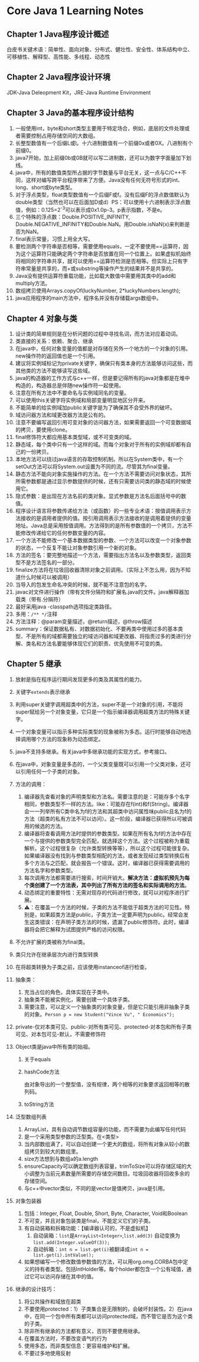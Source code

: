 # Core Java 1 Learning Notes

## Chapter 1 Java程序设计概述

白皮书关键术语：简单性、面向对象、分布式、健壮性、安全性、体系结构中立、可移植性、解释型、高性能、多线程、动态性

## Chapter 2 Java程序设计环境

JDK-Java Deleopment Kit，JRE-Java Runtime Environment

## Chapter 3 Java的基本程序设计结构

1. 一般使用int，byte和short类型主要用于特定场合，例如，底层的文件处理或者需要控制占用存储空间的大数组。
2. 长整型数值有一个后缀L或l。十六进制数值有一个前缀0x或者0X。八进制有个前缀0。
3. java7开始，加上前缀0b或0B就可以写二进制数，还可以为数字字面量加下划线。
4. java中，所有的数值类型所占据的字节数量与平台无关，这一点与C/C++不同，这样对编写跨平台程序带来了方便。Java没有任何无符号形式的int、long、short或byte类型。
5. 对于浮点类型，float类型数值有一个后缀F或f。没有后缀F的浮点数值默认为double类型（当然也可以在后面加D或d）PS：可以使用十六进制表示浮点数值，例如：0.125=2<sup>-3</sup>可以表示成0x1.0p-3。p表示指数，不是e。
6. 三个特殊的浮点数：Double.POSITIVE_INFINITY, Double.NEGATIVE_INFINITY和Double.NaN。用Double.isNaN(x)来判断是否为NaN。
7. final表示常量，习惯上用全大写。
8. 要检测两个字符串是否相等，需要使用equals，一定不要使用==运算符，因为这个运算符只能确定两个字符串是否放置在同一个位置上。如果虚拟机始终将相同的字符串共享，就可以使用==运算符检测是否相等。但实际上只有字符串常量是共享的，而+或substring等操作产生的结果并不是共享的。
9. Java没有提供运算符重载功能，比如载大数值中需要用其类中的add和multiply方法。
10. 数组拷贝使用Arrays.copyOf(luckyNumber, 2*luckyNumbers.length);
11. java应用程序的main方法中，程序名并没有存储载args数组中。

## Chapter 4 对象与类

1. 设计类的简单规则是在分析问题的过程中寻找名词，而方法对应着动词。
2. 类直接的关系：依赖、聚合、继承
3. 在java中，任何对象变量的值都是对存储在另外一个地方的一个对象的引用。new操作符的返回值也是一个引用。
4. 建议将实例域标记为private关键字，确保只有类本身的方法能够访问这些，而其他类的方法不能够读写这些域。
5. java的构造器的工作方式与c++一样，但是要记得所有的java对象都是在堆中构造的，构造器总是伴随new操作符一起使用。
6. 注意在所有方法中不要命名与实例域同名的变量。
7. 可以使用this关键字将实例域和局部变量明显地区分开来。
8. 不能简单的给实例域加public关键字是为了确保其不会受外界的破坏。
9. 域访问器方法和域更改器方法是公有的。
10. 注意不要编写返回引用可变对象的访问器方法，如果需要返回一个可变数据域的拷贝，要使用clone。
11. final修饰符大都应用基本类型域，或不可变类的域。
12. 静态域，每个类中只有一个这样的域。而每个对象对于所有的实例域却都有自己的一份拷贝。
13. 本地方法可以绕过java语言的存取控制机制。所以在System类中，有一个setOut方法可以将System.out设置为不同的流。尽管其为final变量。
14. 静态方法不能向对象实施操作的方法。在一个方法不需要访问对象状态，其所所需参数都是通过显示参数提供的时候，还有只需要访问类的静态域的时候使用它。
15. 隐式参数：是出现在方法名前的类对象。显式参数是方法名后面括号中的数值。
16. 程序设计语言将参数传递给方法（或函数）的一些专业术语：按值调用表示方法接收的是调用者提供的值。按引用调用表示方法接收的是调用着提供的变量地址。Java总是采用按值调用。方法得到的是所有参数值的一个拷贝，方法不能修改传递给它的任何参数变量的内容。
17. 一个方法不能修改一个基本数据类型的参数、一个方法可以改变一个对象参数的状态，一个反复不能让对象参数引用一个新的对象。
18. 方法的签名：要完整地描述一个方法，需要指出方法名以及参数类型，返回类型不是方法签名的一部分。
19. finalize方法将在垃圾回收器清除对象之前调用。（实际上不怎么用，因为不知道什么时候可以被调用）
20. 当导入的包发生命名冲突的时候，就不能不注意包的名字。
21. javac对文件进行操作（带有文件分隔符和扩展名.java的文件。java解释器加载类（带有.分隔符）
22. 最好采用java -classpath选项指定类路径。
23. 多用：`/** */`注释
24. 方法注释：@param变量描述，@return描述，@throw描述
25. summary：保证数据私有、对数据初始化、不要再类中使用过多的基本类型、不是所有的域都需要独立的域访问器和域更改器、将指责过多的类进行分解、类名和方法名要能够体现它们的职责、优先使用不可变的类。

## Chapter 5 继承

1. 放射是指在程序运行期间发现更多的类及其属性的能力。

2. 关键字`extends`表示继承

3. 利用super关键字调用超类中的方法，super不是一个对象的引用，不能将super赋给另一个对象变量，它只是一个指示编译器调用超类方法的特殊关键字。

4. 一个对象变量可以指示多种实际类型的现象被称为多态。运行时能够自动地选择调用哪个方法的现象称为动态绑定。

5. java不支持多继承。有关java中多继承功能的实现方式，参考接口。

6. 在java中，对象变量是多态的，一个父类变量既可以引用一个父类对象，还可以引用任何一个子类的对象。

7. 方法的调用：

   1. 编译器先查看对象的声明类型和方法名。需要注意的是：可能存多个名字相同，参数类型不一样的方法。like：可能存在f(int)和f(String)。编译器会一一列举所有C类中名为f的方法和其超类中访问属性味public且名为f的方法（超类的私有方法不可以访问）。这一阶段，编译器已获得所以可被调用的候选的方法。
   2. 编译器将查看调用方法时提供的参数类型。如果在所有名为f的方法中存在一个与提供的参数类型完全匹配，就选择这个方法。这个过程被称为重载解析。这个过程很复杂（允许类型转换等等），所以这个过程可能很复杂。如果编译器没有找到与参数类型相配的方法，或者发现经过类型转换后有多个方法与之匹配，就会报告一个错误。这时，编译器已获得需要调用的方法名字和参数类型。
   3. 每次调用方法都需要进行搜索，时间开销大。**解决方法：虚拟机预先为每个类创建了一个方法表，其中列出了所有方法的签名和实际调用的方法**。
   4. 动态绑定的重要特性：无需对现存的代码进行修改，就可以对程序进行扩展。
   5. **⚠️**：在覆盖一个方法的时候，子类的方法不能低于超类方法的可见性。特别是，如果超类方法是public，子类方法一定要声明为public。经常会发生这类错误：在声明子类方法的时候，遗漏了public修饰符。此时，编译器将会把它解释为试图提供严格的访问权限。

8. 不允许扩展的类被称为final类。

9. 类只允许在继承层次内进行类型转换

10. 在将超类转换为子类之前，应该使用instanceof进行检查。

11. 抽象类：

    1. 充当占位的角色，具体实现在子类中。
    2. 抽象类不能被实例化，需要创建一个具体子类。
    3. 需要注意，可以定义一个抽象类的对象变量，但是它只能引用非抽象子类的对象。`Person p = new Student("Vince Vu", " Economics");`

12. private-仅对本类可见、public-对所有类可见、protected-对本包和所有子类可见、对本包可见-默认，不需要修饰符

13. Object类是java中所有类的始祖。

    1. 关于equals

    2. hashCode方法

       由对象导出的一个整型值，没有规律，两个相等的对象要求返回相等的散列码。

    3. toString方法

14. 泛型数组列表

    1. ArrayList，具有自动调节数组容量的功能，而不需要为此编写任何代码
    2. 是一个采用类型参数的泛型类。在<类型>
    3. 当内部数组满了，可以自动创建一个更大的数组，将所有对象从较小的数组拷贝到较大的数组里。
    4. size方法想到与数组a的a.length
    5. ensureCapacity可以确定数组列表容量，trimToSize可以将存储区域的大小调整为当前元素数量所需要的存储空间数目。垃圾回收器将回收多余的存储空间。
    6. 与c++中vector类似，不同的是vector是值拷贝，java是引用。

15. 对象包装器

    1. 包括：Integer, Float, Double, Short, Byte, Character, Void和Boolean
    2. 不可变，并且对象包装类是final，不能定义它们的子类。
    3. 有自动装箱和拆箱功能：【编译器认可的，不是虚拟机】
       1. 自动装箱：`list`是`ArrayList<Integer>`,`list.add(3)` 自动变换为 `list.add(Integer.valueOf(3)); `
       2. 自动拆箱：`int n = list.get(i)`被翻译成`int n = list.get(i).intValue();`
    4. 如果想编写一个修改数值参数值的方法，可以用org.omg.CORBA包中定义的持有者类型。包括IntHolder等。每个holder都包含一个公有域值，通过它可以访问存储在其中的值。

16. 继承的设计技巧：

    1. 将公共操作和域放在超类
    2. 不要使用protected：1）子类集合是无限制的，会破坏封装性。2）在java中，在同一个包中所有类都可以访问protected域，而不管它是否为这个类的子类。
    3. 除非所有继承的方法都有意义，否则不要使用继承。
    4. 在覆盖方法时，不要改变语气的行为
    5. 使用多态，而非类型信息：更容易维护和扩展。
    6. 不要过多地使用反射

